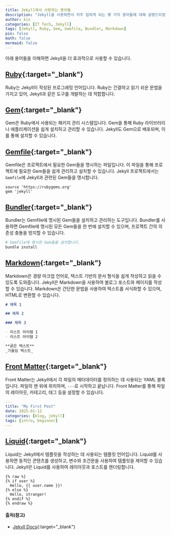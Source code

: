 ```yaml
---
title: Jekyll에서 사용하는 용어들
description: "Jekyll을 사용하면서 자주 접하게 되는 몇 가지 용어들에 대해 설명드리겠습니다."
author: kis
categories: [IT Tech, Jekyll]
tags: [Jekyll, Ruby, Gem, Gemfile, Bundler, Markdown]
pin: false
math: false
mermaid: false
---
```


아래 용어들을 이해하면 Jekyll을 더 효과적으로 사용할 수 있습니다.

## [Ruby](https://www.ruby-lang.org/ko/){:target="\_blank"}

Ruby는 Jekyll이 작성된 프로그래밍 언어입니다. Ruby는 간결하고 읽기 쉬운 문법을 가지고 있어, Jekyll과 같은 도구를 개발하는 데 적합합니다.

## [Gem](https://rubygems.org/){:target="\_blank"}

Gem은 Ruby에서 사용되는 패키지 관리 시스템입니다. Gem을 통해 Ruby 라이브러리나 애플리케이션을 쉽게 설치하고 관리할 수 있습니다. Jekyll도 Gem으로 배포되며, 이를 통해 설치할 수 있습니다.

## [Gemfile](https://bundler.io/guides/gemfile.html){:target="\_blank"}

Gemfile은 프로젝트에서 필요한 Gem들을 명시하는 파일입니다. 이 파일을 통해 프로젝트에 필요한 Gem들을 쉽게 관리하고 설치할 수 있습니다. Jekyll 프로젝트에서는 `Gemfile`에 Jekyll과 관련된 Gem들을 명시합니다.

```
source 'https://rubygems.org'
gem 'jekyll'
```

## [Bundler](https://bundler.io/){:target="\_blank"}

Bundler는 Gemfile에 명시된 Gem들을 설치하고 관리하는 도구입니다. Bundler를 사용하면 Gemfile에 명시된 모든 Gem들을 한 번에 설치할 수 있으며, 프로젝트 간의 의존성 충돌을 방지할 수 있습니다.

```sh
# Gemfile에 명시된 Gem들을 설치합니다.
bundle install
```

## [Markdown](https://www.markdownguide.org/){:target="\_blank"}

Markdown은 경량 마크업 언어로, 텍스트 기반의 문서 형식을 쉽게 작성하고 읽을 수 있도록 도와줍니다. Jekyll은 Markdown을 사용하여 블로그 포스트와 페이지를 작성할 수 있습니다. Markdown은 간단한 문법을 사용하여 텍스트를 서식화할 수 있으며, HTML로 변환할 수 있습니다.

```markdown
# 제목 1

## 제목 2

### 제목 3

- 리스트 아이템 1
- 리스트 아이템 2

**굵은 텍스트**
_기울임 텍스트_
```

## [Front Matter](https://jekyllrb.com/docs/front-matter/){:target="\_blank"}

Front Matter는 Jekyll에서 각 파일의 메타데이터를 정의하는 데 사용되는 YAML 블록입니다. 파일의 맨 위에 위치하며, `---`로 시작하고 끝납니다. Front Matter를 통해 파일의 레이아웃, 카테고리, 태그 등을 설정할 수 있습니다.

```yaml
---
title: "My First Post"
date: 2025-01-12
categories: [blog, jekyll]
tags: [intro, beginner]
---
```

## [Liquid](https://shopify.github.io/liquid/){:target="\_blank"}

Liquid는 Jekyll에서 템플릿을 작성하는 데 사용되는 템플릿 언어입니다. Liquid를 사용하면 동적인 콘텐츠를 생성하고, 변수와 조건문을 사용하여 템플릿을 제어할 수 있습니다. Jekyll은 Liquid를 사용하여 레이아웃과 포스트를 렌더링합니다.

```liquid
{% raw %}
{% if user %}
  Hello, {{ user.name }}!
{% else %}
  Hello, stranger!
{% endif %}
{% endraw %}
```

#### 출처(참고)

- [Jekyll Docs](https://jekyllrb.com/docs/){:target="\_blank"}
